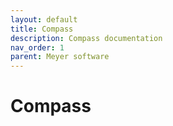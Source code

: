 ```yaml
---
layout: default
title: Compass
description: Compass documentation
nav_order: 1
parent: Meyer software
---
```


# Compass